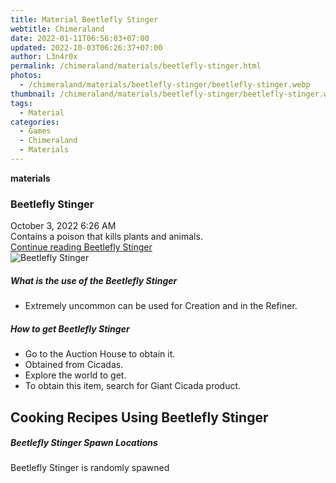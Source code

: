 ```yaml
---
title: Material Beetlefly Stinger
webtitle: Chimeraland
date: 2022-01-11T06:56:03+07:00
updated: 2022-10-03T06:26:37+07:00
author: L3n4r0x
permalink: /chimeraland/materials/beetlefly-stinger.html
photos:
  - /chimeraland/materials/beetlefly-stinger/beetlefly-stinger.webp
thumbnail: /chimeraland/materials/beetlefly-stinger/beetlefly-stinger.webp
tags:
  - Material
categories:
  - Games
  - Chimeraland
  - Materials
---
```


<section id="bootstrap-wrapper">
  <link
    rel="stylesheet"
    href="https://cdn.statically.io/gh/dimaslanjaka/Web-Manajemen/40ac3225/css/bootstrap-4.5-wrapper.css"
  />
  <div
    class="row g-0 border rounded overflow-hidden flex-md-row mb-4 shadow-sm position-relative"
  >
    <div class="col p-4 d-flex flex-column position-static">
      <strong class="d-inline-block mb-2 text-success">materials</strong>
      <h3 class="mb-0">Beetlefly Stinger</h3>
      <div class="mb-1 text-muted">October 3, 2022 6:26 AM</div>
      <div class="mb-2 border p-1">
        Contains a poison that kills plants and animals.
      </div>
      <a
        href="/chimeraland/materials/beetlefly-stinger.html"
        class="stretched-link d-none"
        >Continue reading Beetlefly Stinger</a
      >
    </div>
    <div class="col-auto d-none d-lg-block">
      <img
        src="/chimeraland/materials/beetlefly-stinger/beetlefly-stinger.webp"
        alt="Beetlefly Stinger"
      />
    </div>
  </div>
  <div class="row">
    <div class="col-lg-6 col-12 mb-2">
      <div class="card">
        <div class="card-body">
          <h5 class="card-title">What is the use of the Beetlefly Stinger</h5>
          <div class="card-text">
            <ul>
              <li>
                Extremely uncommon can be used for Creation and in the Refiner.
              </li>
            </ul>
          </div>
        </div>
      </div>
    </div>
    <div class="col-lg-6 col-12 mb-2">
      <div class="card">
        <div class="card-body">
          <h5 class="card-title">How to get Beetlefly Stinger</h5>
          <div class="card-text">
            <ul>
              <li>Go to the Auction House to obtain it.</li>
              <li>Obtained from Cicadas.</li>
              <li>Explore the world to get.</li>
              <li>To obtain this item, search for Giant Cicada product.</li>
            </ul>
          </div>
        </div>
      </div>
    </div>
    <div class="col-lg-6 col-12 mb-2">
      <h2 id="cookable">Cooking Recipes Using Beetlefly Stinger</h2>
    </div>
    <div class="col-12 mb-2">
      <h5>Beetlefly Stinger Spawn Locations</h5>
      <p>Beetlefly Stinger is randomly spawned</p>
    </div>
  </div>
</section>
